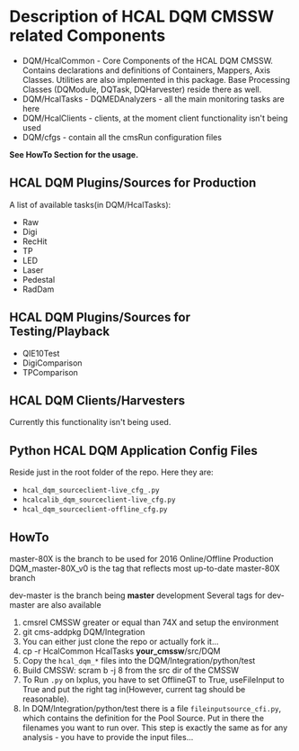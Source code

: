 # Description of HCAL DQM CMSSW related Components
* DQM/HcalCommon - Core Components of the HCAL DQM CMSSW. Contains declarations and definitions of Containers, Mappers, Axis Classes. Utilities are also implemented in this package. Base Processing Classes (DQModule, DQTask, DQHarvester) reside there as well.
* DQM/HcalTasks - DQMEDAnalyzers - all the main monitoring tasks are here
* DQM/HcalClients - clients, at the moment client functionality isn't being used
* DQM/cfgs - contain all the cmsRun configuration files

**See HowTo Section for the usage.**

## HCAL DQM Plugins/Sources for Production
A list of available tasks(in DQM/HcalTasks):
* Raw
* Digi
* RecHit
* TP
* LED
* Laser
* Pedestal
* RadDam

## HCAL DQM Plugins/Sources for Testing/Playback
* QIE10Test
* DigiComparison
* TPComparison

## HCAL DQM Clients/Harvesters
Currently this functionality isn't being used.

## Python HCAL DQM Application Config Files
Reside just in the root folder of the repo. Here they are:
* `hcal_dqm_sourceclient-live_cfg_.py`
* `hcalcalib_dqm_sourceclient-live_cfg.py`
* `hcal_dqm_sourceclient-offline_cfg.py`

## HowTo
master-80X is the branch to be used for 2016 Online/Offline Production
DQM_master-80X_v0 is the tag that reflects most up-to-date master-80X branch

dev-master is the branch being **master** development
Several tags for dev-master are also available

1. cmsrel CMSSW greater or equal than 74X and setup the environment
2. git cms-addpkg DQM/Integration
3. You can either just clone the repo or actually fork it...
4. cp -r HcalCommon HcalTasks **your_cmssw**/src/DQM
5. Copy the `hcal_dqm_*` files into the DQM/Integration/python/test
6. Build CMSSW: scram b -j 8 from the src dir of the CMSSW
7. To Run `.py` on lxplus, you have to set OfflineGT to True,
useFileInput to True and put the right tag in(However, current tag should be reasonable).
8. In DQM/Integration/python/test there is a file `fileinputsource_cfi.py`, which 
contains the definition for the Pool Source. Put in there the filenames you want to run over. This step is exactly the same as for any analysis - you have to 
provide the input files...





